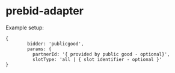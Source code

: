 # prebid-adapter

Example setup:

```
{
        bidder: 'publicgood',
        params: {
          partnerId: '{ provided by public good - optional}',
          slotType: 'all | { slot identifier - optional }'
}
```
